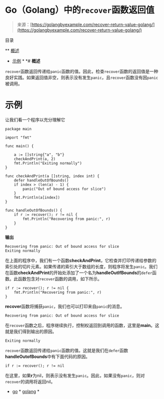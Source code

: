 <!--yml

分类：未分类

日期：2024-10-13 06:26:17

-->

# Go（Golang）中的`recover`函数返回值

> 来源：[https://golangbyexample.com/recover-return-value-golang/](https://golangbyexample.com/recover-return-value-golang/)

目录

**   [概述](#Overview "Overview")

+   [示例](#Example "Example") *  *# **概述**

`recover`函数返回传递给`panic`函数的值。因此，检查`recover`函数的返回值是一种良好实践。如果返回值非空，则表示没有发生`panic`，且`recover`函数没有因`panic`被调用。

# **示例**

让我们看一个程序以充分理解它

```
package main

import "fmt"

func main() {

	a := []string{"a", "b"}
	checkAndPrint(a, 2)
	fmt.Println("Exiting normally")
}

func checkAndPrint(a []string, index int) {
	defer handleOutOfBounds()
	if index > (len(a) - 1) {
		panic("Out of bound access for slice")
	}
	fmt.Println(a[index])
}

func handleOutOfBounds() {
	if r := recover(); r != nil {
		fmt.Println("Recovering from panic:", r)
	}
}
```

**输出**

```
Recovering from panic: Out of bound access for slice
Exiting normally
```

在上面的程序中，我们有一个函数**checkAndPrint**，它检查并打印传递给参数的索引处的切片元素。如果传递的索引大于数组的长度，则程序将发生`panic`。我们在函数**checkAndPrint**的开始处添加了一个名为**handleOutIfBounds**的`defer`函数。此函数包含对`recover`函数的调用，如下所示。

```
if r := recover(); r != nil {
    fmt.Println("Recovering from panic:", r)
}
```

**recover**函数将捕获`panic`，我们也可以打印来自`panic`的消息。

```
Recovering from panic: Out of bound access for slice
```

在`recover`函数之后，程序继续执行，控制权返回到调用的函数，这里是**main**。这就是我们得到输出的原因。

```
Exiting normally
```

`recover`函数返回传递给`panic`函数的值。这就是我们在`defer`函数**handleOutofBounds**中有下面代码的原因。

```
if r := recover(); r != nil 
```

在这里，如果**r**为nil，则表示没有发生`panic`。因此，如果没有`panic`，则对`recover`的调用将返回nil。

+   [go](https://golangbyexample.com/tag/go/) *   [golang](https://golangbyexample.com/tag/golang/) *
